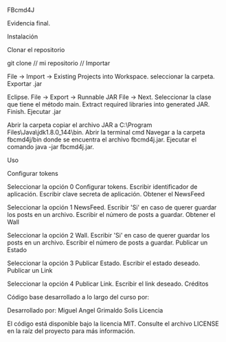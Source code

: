 FBcmd4J

Evidencia final.

Instalación

Clonar el repositorio

git clone // mi repositorio //
Importar 

File -> Import -> Existing Projects into Workspace.
 seleccionar la carpeta.
Exportar .jar

 Eclipse.
File -> Export -> Runnable JAR File -> Next.
Seleccionar la clase que tiene el método main.
Extract required libraries into generated JAR.
Finish.
Ejecutar .jar

Abrir la carpeta 
copiar el archivo JAR a 
C:\Program Files\Java\jdk1.8.0_144\bin.
Abrir la terminal cmd
Navegar a la carpeta fbcmd4j/bin donde se encuentra el archivo fbcmd4j.jar.
Ejecutar el comando java -jar fbcmd4j.jar.

Uso

Configurar tokens

Seleccionar la opción 0 Configurar tokens.
Escribir identificador de aplicación.
Escribir clave secreta de aplicación.
Obtener el NewsFeed

Seleccionar la opción 1 NewsFeed.
Escribir 'Si' en caso de querer guardar los posts en un archivo.
Escribir el número de posts a guardar.
Obtener el Wall

Seleccionar la opción 2 Wall.
Escribir 'Si' en caso de querer guardar los posts en un archivo.
Escribir el número de posts a guardar.
Publicar un Estado

Seleccionar la opción 3 Publicar Estado.
Escribir el estado deseado.
Publicar un Link

Seleccionar la opción 4 Publicar Link.
Escribir el link deseado.
Créditos

Código base desarrollado a lo largo del curso por:


Desarrollado por:
Miguel Angel Grimaldo Solis 
Licencia

El código está disponible bajo la licencia MIT. Consulte el archivo LICENSE en la raíz del proyecto para más información.
